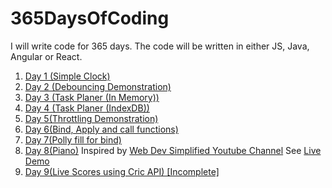 # 365DaysOfCoding
I will write code for 365 days. The code will be written in either JS, Java, Angular or React.
<ol>
  <li><a href = "https://github.com/umamahesh51/365DaysOfCoding/tree/main/Day1">Day 1 (Simple Clock) </a></li>
  <li><a href = "https://github.com/umamahesh51/365DaysOfCoding/tree/main/Day2">Day 2 (Debouncing Demonstration)</a></li>
  <li><a href = "https://github.com/umamahesh51/365DaysOfCoding/tree/main/Day3">Day 3 (Task Planer (In Memory)) </a></li>
  <li><a href = "https://github.com/umamahesh51/365DaysOfCoding/tree/main/Day4">Day 4 (Task Planer (IndexDB)) </a></li>
  <li><a href = "https://github.com/umamahesh51/365DaysOfCoding/tree/main/Day5">Day 5(Throttling Demonstration) </a></li>
  <li><a href = "https://github.com/umamahesh51/365DaysOfCoding/tree/main/Day6">Day 6(Bind, Apply and call functions) </a></li>
  <li><a href = "https://github.com/umamahesh51/365DaysOfCoding/tree/main/Day7">Day 7(Polly fill for bind) </a></li>
  <li><a href = "https://github.com/umamahesh51/365DaysOfCoding/tree/main/Day8">Day 8(Piano)</a> Inspired by <a href ="https://youtu.be/vjco5yKZpU8">Web Dev Simplified Youtube Channel</a>
    See <a href= "https://umamahesh51.github.io/Piano/" >Live Demo</a>
  </li>
  <li><a href = "https://github.com/umamahesh51/365DaysOfCoding/tree/main/Day9">Day 9(Live Scores using Cric API) [Incomplete]</a></li>
</ol>
